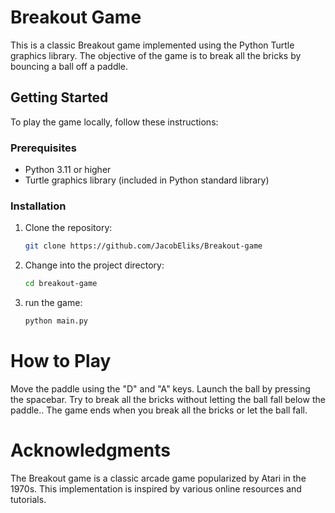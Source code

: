 # Breakout Game

This is a classic Breakout game implemented using the Python Turtle graphics library. The objective of the game is to break all the bricks by bouncing a ball off a paddle.


## Getting Started

To play the game locally, follow these instructions:

### Prerequisites

- Python 3.11 or higher
- Turtle graphics library (included in Python standard library)

### Installation

1. Clone the repository:

   ```bash
   git clone https://github.com/JacobEliks/Breakout-game
   ```

2. Change into the project directory:
   ```bash
   cd breakout-game
   ```

3. run the game:
   ```bash
   python main.py
   ```

# How to Play

Move the paddle using the "D" and "A" keys.
Launch the ball by pressing the spacebar.
Try to break all the bricks without letting the ball fall below the paddle..
The game ends when you break all the bricks or let the ball fall.


# Acknowledgments

The Breakout game is a classic arcade game popularized by Atari in the 1970s.
This implementation is inspired by various online resources and tutorials.

